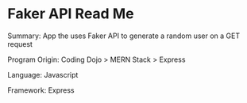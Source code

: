 # Faker API Read Me

Summary: App the uses Faker API to generate a random user on a GET request

Program Origin: Coding Dojo > MERN Stack > Express

Language: Javascript

Framework: Express